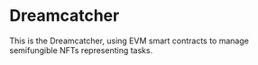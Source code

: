 # Dreamcatcher

This is the Dreamcatcher, using EVM smart contracts to manage semifungible NFTs representing tasks.
